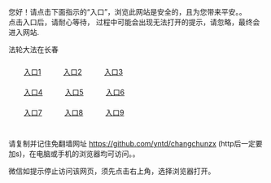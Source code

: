 您好！请点击下面指示的“入口”，浏览此网站是安全的，且为您带来平安。。 <br/>
点击入口后，请耐心等待， 过程中可能会出现无法打开的提示，请忽略，最终会进入网站. </br>

法轮大法在长春<br/>
<div style="padding:10px"><a style="margin:20px" target="_blank" href="https://d3dcdto3vuibqz.cloudfront.net/2Qpsp?qbwyie" id="ccLink1" rel="nofollow">入口1</a> <a target="_blank" style="margin:20px" href="https://d2l4p9b9vjdp9o.cloudfront.net/2Qpsp?swpqjwt" id="ccLink2" rel="nofollow">入口2</a> <a style="margin:20px" target="_blank" href="https://d2urn0npzgyph6.cloudfront.net/2Qpsp?fyajpeit" id="ccLink3" rel="nofollow">入口3</a></div>

<div style="padding:10px" ><a style="margin:20px" target="_blank" href="https://d3dcdto3vuibqz.cloudfront.net/2Qpsp?qbwyie" id="ccLink4" rel="nofollow">入口4</a> <a style="margin:20px" href="https://d2l4p9b9vjdp9o.cloudfront.net/2Qpsp?swpqjwt" target="_blank" id="ccLink5" rel="nofollow">入口5</a> <a style="margin:20px" href="https://d2urn0npzgyph6.cloudfront.net/2Qpsp?fyajpeit" target="_blank" id="ccLink6" rel="nofollow">入口6</a></div>

<div style="padding:10px"><a style="margin:20px" target="_blank" href="https://d3dcdto3vuibqz.cloudfront.net/2Qpsp?qbwyie" id="ccLink7" rel="nofollow">入口7</a> <a style="margin:20px" href="https://d2l4p9b9vjdp9o.cloudfront.net/2Qpsp?swpqjwt" target="_blank" id="ccLink8" rel="nofollow">入口8</a> <a style="margin:20px" target="_blank" href="https://d2urn0npzgyph6.cloudfront.net/2Qpsp?fyajpeit" id="ccLink9" rel="nofollow">入口9</a></div>

<br/>



请复制并记住免翻墙网址 https://github.com/yntd/changchunzx (http后一定要加s)，在电脑或手机的浏览器均可访问。。<br/>

微信如提示停止访问该网页，须先点击右上角，选择浏览器打开。
